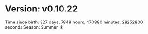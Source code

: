 # Version: v0.10.22
Time since birth: 327 days, 7848 hours, 470880 minutes, 28252800 seconds
Season: Summer ☀️
